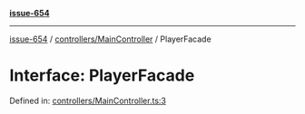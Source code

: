[**issue-654**](README.md)

***

[issue-654](README.md) / [controllers/MainController](controllers-MainController.md) / PlayerFacade

# Interface: PlayerFacade

Defined in: [controllers/MainController.ts:3](https://github.com/typedoc2md/typedoc-plugin-markdown-scratchpad/blob/48b5b9ad70e31a4945755ce259ea933839e4cb5c/issues/654/src/controllers/MainController.ts#L3)

